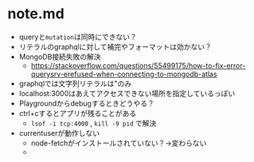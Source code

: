 # note.md

- queryと`mutation`は同時にできない？
- リテラルのgraphqlに対して補完やフォーマットは効かない？
- MongoDB接続失敗の解決
  - <https://stackoverflow.com/questions/55499175/how-to-fix-error-querysrv-erefused-when-connecting-to-mongodb-atlas>
- graphqlでは文字列リテラルは"のみ
- localhost:3000はあえてアクセスできない場所を指定しているっぽい
- Playgroundからdebugするときどうやる？
- ctrl+cするとアプリが残ることがある
  - `lsof -i tcp:4000` , `kill -9 pid` で解決
- currentuserが動作しない
  - node-fetchがインストールされていない？→変わらない
  - 